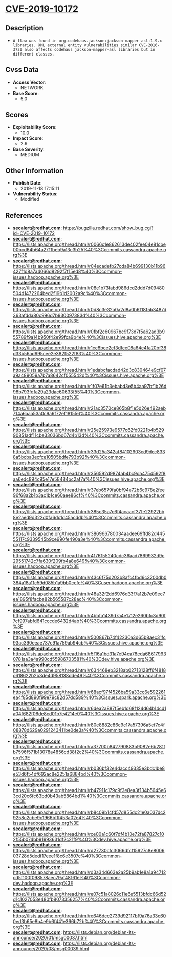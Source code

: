 
# [CVE-2019-10172](https://bugzilla.redhat.com/show_bug.cgi?id=CVE-2019-10172)

## Description

- `A flaw was found in org.codehaus.jackson:jackson-mapper-asl:1.9.x libraries. XML external entity vulnerabilities similar CVE-2016-3720 also affects codehaus jackson-mapper-asl libraries but in different classes.`

## Cvss Data

- **Access Vector**:
  - NETWORK
- **Base Score**:
  - 5.0

## Scores

- **Exploitability Score**:
  - 10.0
- **Impact Score**:
  - 2.9
- **Base Severity**:
  - MEDIUM

## Other Information

- **Publish Date**:
  - 2019-11-18 17:15:11
- **Vulnerability Status**:
  - Modified

## References

- **secalert@redhat.com**: https://bugzilla.redhat.com/show_bug.cgi?id=CVE-2019-10172
- **secalert@redhat.com**: https://lists.apache.org/thread.html/r0066c1e862613de402fee04e81cbe00bcd64b64a2711beb9a13c3b25%40%3Ccommits.cassandra.apache.org%3E
- **secalert@redhat.com**: https://lists.apache.org/thread.html/r04ecadefb27cda84b699130b11b96427f1d8a7a4066d8292f7f15ed8%40%3Ccommon-issues.hadoop.apache.org%3E
- **secalert@redhat.com**: https://lists.apache.org/thread.html/r08e1b73fabd986dcd2ddd7d09480504d1472264bed2f19b1d2002a9c%40%3Ccommon-issues.hadoop.apache.org%3E
- **secalert@redhat.com**: https://lists.apache.org/thread.html/r0d8c3e32a0a2d8a0b6118f5b3487d363afdda80c996d7b930097383d%40%3Ccommon-issues.hadoop.apache.org%3E
- **secalert@redhat.com**: https://lists.apache.org/thread.html/r0fbf2c60967bc9f73d7f5a62ad3b955789f9a14b950f42e99fca9b4e%40%3Cissues.hive.apache.org%3E
- **secalert@redhat.com**: https://lists.apache.org/thread.html/r1cc8bce2cf3dfce08a64c4fa20bf38d33b56ad995cee2e382f522f83%40%3Ccommon-issues.hadoop.apache.org%3E
- **secalert@redhat.com**: https://lists.apache.org/thread.html/r1edabcfacdad42d3c830464e9cf07a9a489059a7b7a8642cf055542d%40%3Cissues.hive.apache.org%3E
- **secalert@redhat.com**: https://lists.apache.org/thread.html/r1f07e61b3ebabd3e5b4aa97bf1b26d98b793fdfa29a23dac60633f55%40%3Ccommon-issues.hadoop.apache.org%3E
- **secalert@redhat.com**: https://lists.apache.org/thread.html/r21ac3570ce865b8f1e5d26e492aeb714a6aaa53a0c9a6f72ef181556%40%3Ccommits.cassandra.apache.org%3E
- **secalert@redhat.com**: https://lists.apache.org/thread.html/r25e25973e9577c62fd0221b4b52990851adf11cbe33036bd67d4b13d%40%3Ccommits.cassandra.apache.org%3E
- **secalert@redhat.com**: https://lists.apache.org/thread.html/r33d25a342af84102903cd9dec8338a5bcba3ecfce10505bdfe793b92%40%3Ccommon-issues.hadoop.apache.org%3E
- **secalert@redhat.com**: https://lists.apache.org/thread.html/r356592d9874ab4bc9da4754592f8aa6edc894c95e17e58484bc2af7a%40%3Cissues.hive.apache.org%3E
- **secalert@redhat.com**: https://lists.apache.org/thread.html/r37eb6579fa0bf94a72b6c978e2fee96f68a2b1b3ac1b1ce60aee86cf%40%3Ccommits.cassandra.apache.org%3E
- **secalert@redhat.com**: https://lists.apache.org/thread.html/r385c35a7c6f4acaacf37fe22922bb8e2aed9d322d0fa6dc1d45acddb%40%3Ccommits.cassandra.apache.org%3E
- **secalert@redhat.com**: https://lists.apache.org/thread.html/r386966780034aadee69ffd82d44555117c9339545b9ce990fe490a3e%40%3Ccommits.cassandra.apache.org%3E
- **secalert@redhat.com**: https://lists.apache.org/thread.html/r4176155240cdc36aad7869932d9c29551742c7fa630f209fb4a8e649%40%3Ccommon-issues.hadoop.apache.org%3E
- **secalert@redhat.com**: https://lists.apache.org/thread.html/r43c6f75d203b8afc4fbd6c3200db0384a18a11c59d085b1a9bb0ccfe%40%3Cuser.hadoop.apache.org%3E
- **secalert@redhat.com**: https://lists.apache.org/thread.html/r48a32f2dd6976d33f7a12b7e09ec7ea1895f8facba82b565587c28ac%40%3Ccommon-issues.hadoop.apache.org%3E
- **secalert@redhat.com**: https://lists.apache.org/thread.html/r4bbfa1439d7a4e1712e260bfc3d90f7cf997abfd641cccde6432d4ab%40%3Ccommits.cassandra.apache.org%3E
- **secalert@redhat.com**: https://lists.apache.org/thread.html/r500867b74f42230a3d65b8aec31fc93ac390eeae737c91a759ab94cb%40%3Cissues.hive.apache.org%3E
- **secalert@redhat.com**: https://lists.apache.org/thread.html/r5f16a1bd31a7e94ca78eda686179930781aa3a4a990cd55986703581%40%3Cdev.hive.apache.org%3E
- **secalert@redhat.com**: https://lists.apache.org/thread.html/r634468eb3218ab02713128ff6f4818c618622b2b3de4d958138dde49%40%3Ccommits.cassandra.apache.org%3E
- **secalert@redhat.com**: https://lists.apache.org/thread.html/r68acf97f4526ba59a33cc6e592261ea4f85d890f99e79c82d57dd589%40%3Cissues.spark.apache.org%3E
- **secalert@redhat.com**: https://lists.apache.org/thread.html/r6dea2a887f5eb1d68f124d64b14cd1a04f682f06de8cd01b7e4214e0%40%3Cissues.hive.apache.org%3E
- **secalert@redhat.com**: https://lists.apache.org/thread.html/r80e8882c86c9c17a57396a5ef7c4f08878d629a0291243411be0de3a%40%3Ccommits.cassandra.apache.org%3E
- **secalert@redhat.com**: https://lists.apache.org/thread.html/ra37700b842790883b9082e6b281fb7596f571b13078a4856cd38f2c2%40%3Ccommits.cassandra.apache.org%3E
- **secalert@redhat.com**: https://lists.apache.org/thread.html/rb036bf32e4dacc49335e3bdc1be8e53d6f54df692ac8e2251a6884bd%40%3Ccommon-issues.hadoop.apache.org%3E
- **secalert@redhat.com**: https://lists.apache.org/thread.html/rb47911c179c9f3e8ea3f134b5645e63cd20c6fc63bd0b43ab5864bd1%40%3Ccommits.cassandra.apache.org%3E
- **secalert@redhat.com**: https://lists.apache.org/thread.html/rb8c09b14fd57d855dc21e0a037dc29258c2cbe9c1966bfff453a02e4%40%3Ccommon-issues.hadoop.apache.org%3E
- **secalert@redhat.com**: https://lists.apache.org/thread.html/rce00a1c60f7df4b10e72fa87827c102f55b074bb91993631df2c21f9%40%3Cdev.hive.apache.org%3E
- **secalert@redhat.com**: https://lists.apache.org/thread.html/rd27730cfc3066dfcf15927c8e800603728d5dedf17eee1f8c6e3507c%40%3Ccommon-issues.hadoop.apache.org%3E
- **secalert@redhat.com**: https://lists.apache.org/thread.html/rd3a34d663e2a25b9ab1e8a1a94712cd5f100f098578aec79af48161e%40%3Ccommon-dev.hadoop.apache.org%3E
- **secalert@redhat.com**: https://lists.apache.org/thread.html/re07c51a8026c11e6e5513bfdc66d52d1c1027053e480fb8073356257%40%3Ccommits.cassandra.apache.org%3E
- **secalert@redhat.com**: https://lists.apache.org/thread.html/re646dcc2739d92117bf9a76a33c600ed3b65e8b4e9b6f441e366b72b%40%3Ccommits.cassandra.apache.org%3E
- **secalert@redhat.com**: https://lists.debian.org/debian-lts-announce/2020/01/msg00037.html
- **secalert@redhat.com**: https://lists.debian.org/debian-lts-announce/2020/08/msg00039.html
